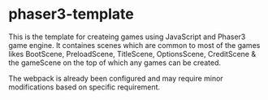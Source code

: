 # phaser3-template

This is the template for createing games using JavaScript and Phaser3 game engine.
It containes scenes which are common to most of the games likes BootScene, PreloadScene, TitleScene, OptionsScene, CreditScene & the gameScene on the top of which 
any games can be created.

The webpack is already been configured and may require minor modifications based on specific requirement.
